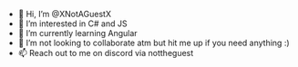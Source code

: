- 👋 Hi, I’m @XNotAGuestX
- 👀 I’m interested in C# and JS
- 🌱 I’m currently learning Angular
- 💞️ I’m not looking to collaborate atm but hit me up if you need anything :)
- 📫 Reach out to me on discord via nottheguest

<!---
XNotAGuestX/XNotAGuestX is a ✨ special ✨ repository because its `README.md` (this file) appears on your GitHub profile.
You can click the Preview link to take a look at your changes.
--->
